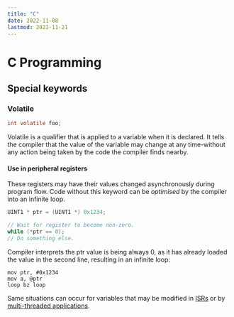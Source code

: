 ```yaml
---
title: "C"
date: 2022-11-08
lastmod: 2022-11-21
---
```

# C Programming
## Special keywords
### Volatile
```c
int volatile foo;
```
Volatile is a qualifier that is applied to a variable when it is declared. It tells the compiler that the value of the variable may change at any time-without any action being taken by the code the compiler finds nearby. 
#### Use in peripheral registers
These registers may have their values changed asynchronously during program flow. Code without this keyword can be *optimised* by the compiler into an infinite loop.
```c
UINT1 * ptr = (UINT1 *) 0x1234;

// Wait for register to become non-zero.  
while (*ptr == 0);  
// Do something else.
```
Compiler interprets the ptr value is being always 0, as it has already loaded the value in the second line, resulting in an infinite loop:
```assembly
mov ptr, #0x1234
mov a, @ptr
loop bz loop

```
Same situations can occur for variables that may be modified in [ISRs](Notes/Interrupts.md) or by [multi-threaded applications](Notes/Thread%20Level%20Parallelism.md).
